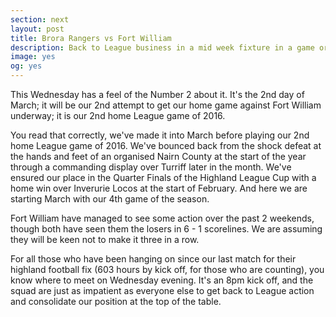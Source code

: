 ```yaml
---
section: next
layout: post
title: Brora Rangers vs Fort William
description: Back to League business in a mid week fixture in a game originally due to be played back in the middle of January
image: yes
og: yes
---
```

This Wednesday has a feel of the Number 2 about it. It's the 2nd day of March; it will be our 2nd attempt to get our home game against Fort William underway; it is our 2nd home League game of 2016.

You read that correctly, we've made it into March before playing our 2nd home League game of 2016. We've bounced back from the shock defeat at the hands and feet of an organised Nairn County at the start of the year through a commanding display over Turriff later in the month. We've ensured our place in the Quarter Finals of the Highland League Cup with a home win over Inverurie Locos at the start of February. And here we are starting March with our 4th game of the season.

Fort William have managed to see some action over the past 2 weekends, though both have seen them the losers in 6 - 1 scorelines. We are assuming they will be keen not to make it three in a row.

For all those who have been hanging on since our last match for their highland football fix (603 hours by kick off, for those who are counting), you know where to meet on Wednesday evening. It's an 8pm kick off, and the squad are just as impatient as everyone else to get back to League action and consolidate our position at the top of the table.